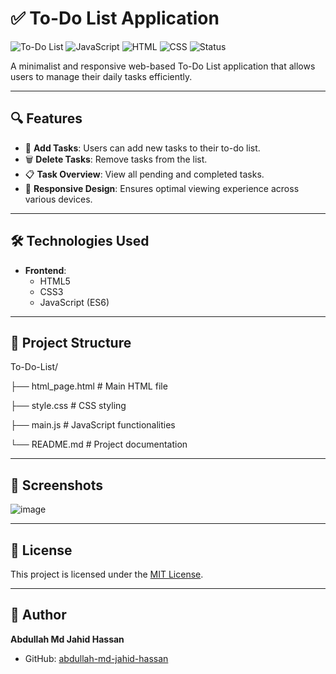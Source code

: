 # ✅ To-Do List Application

![To-Do List](https://img.shields.io/badge/Project-To--Do%20List-blue)
![JavaScript](https://img.shields.io/badge/Language-JavaScript-yellow)
![HTML](https://img.shields.io/badge/Markup-HTML-orange)
![CSS](https://img.shields.io/badge/Style-CSS-green)
![Status](https://img.shields.io/badge/Status-Completed-brightgreen)

A minimalist and responsive web-based To-Do List application that allows users to manage their daily tasks efficiently.

---

## 🔍 Features

- 📝 **Add Tasks**: Users can add new tasks to their to-do list.
- 🗑️ **Delete Tasks**: Remove tasks from the list.
- 📋 **Task Overview**: View all pending and completed tasks.
- 📱 **Responsive Design**: Ensures optimal viewing experience across various devices.

---

## 🛠️ Technologies Used

- **Frontend**:
  - HTML5
  - CSS3
  - JavaScript (ES6)

---

## 📁 Project Structure

To-Do-List/

├── html_page.html # Main HTML file

├── style.css # CSS styling

├── main.js # JavaScript functionalities

└── README.md # Project documentation


---

## 📸 Screenshots

![image](https://github.com/user-attachments/assets/63f3dc0a-5516-4e4e-b0c9-e569a7da140a)


---

## 📄 License

This project is licensed under the [MIT License](LICENSE).

---

## 👤 Author

**Abdullah Md Jahid Hassan**

- GitHub: [abdullah-md-jahid-hassan](https://github.com/abdullah-md-jahid-hassan)
